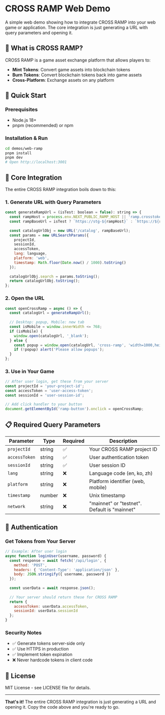 # CROSS RAMP Web Demo

A simple web demo showing how to integrate CROSS RAMP into your web game or application. The core integration is just generating a URL with query parameters and opening it.

## 🎯 What is CROSS RAMP?

CROSS RAMP is a game asset exchange platform that allows players to:
- **Mint Tokens**: Convert game assets into blockchain tokens
- **Burn Tokens**: Convert blockchain tokens back into game assets
- **Cross-Platform**: Exchange assets on any platform

## 🚀 Quick Start

### Prerequisites
- Node.js 18+ 
- pnpm (recommended) or npm

### Installation & Run
```bash
cd demos/web-ramp
pnpm install
pnpm dev
# Open http://localhost:3001
```

## 🔧 Core Integration

The entire CROSS RAMP integration boils down to this:

### 1. Generate URL with Query Parameters

```javascript
const generateRampUrl = (isTest: boolean = false): string => {
  const rampHost = process.env.NEXT_PUBLIC_RAMP_HOST || 'ramp.crosstoken.io';
  const rampBaseUrl = isTest ? `https://stg-${rampHost}` : `https://${rampHost}`;
  
  const catalogUrlObj = new URL('/catalog', rampBaseUrl);
  const params = new URLSearchParams({
    projectId,
    sessionId,
    accessToken,
    lang: language,
    platform: 'web',
    timestamp: Math.floor(Date.now() / 1000).toString()
  });
  
  catalogUrlObj.search = params.toString();
  return catalogUrlObj.toString();
};
```

### 2. Open the URL

```javascript
const openCrossRamp = async () => {
  const catalogUrl = generateRampUrl();
  
  // Desktop: popup, Mobile: new tab
  const isMobile = window.innerWidth <= 768;
  if (isMobile) {
    window.open(catalogUrl, '_blank');
  } else {
    const popup = window.open(catalogUrl, 'cross-ramp', 'width=1000,height=800');
    if (!popup) alert('Please allow popups');
  }
};
```

### 3. Use in Your Game

```javascript
// After user login, get these from your server
const projectId = 'your-project-id';
const accessToken = 'user-access-token';
const sessionId = 'user-session-id';

// Add click handler to your button
document.getElementById('ramp-button').onclick = openCrossRamp;
```

## 📋 Required Query Parameters

| Parameter | Type | Required | Description |
|-----------|------|----------|-------------|
| `projectId` | string | ✅ | Your CROSS RAMP project ID |
| `accessToken` | string | ✅ | User authentication token |
| `sessionId` | string | ✅ | User session ID |
| `lang` | string | ❌ | Language code (en, ko, zh) |
| `platform` | string | ❌ | Platform identifier (web, mobile) |
| `timestamp` | number | ❌ | Unix timestamp |
| `network` | string | ❌ | "mainnet" or "testnet". Default is "mainnet" |

## 🔐 Authentication

### Get Tokens from Your Server

```javascript
// Example: After user login
async function loginUser(username, password) {
  const response = await fetch('/api/login', {
    method: 'POST',
    headers: { 'Content-Type': 'application/json' },
    body: JSON.stringify({ username, password })
  });
  
  const userData = await response.json();
  
  // Your server should return these for CROSS RAMP
  return {
    accessToken: userData.accessToken,
    sessionId: userData.sessionId
  };
}
```

### Security Notes
- ✅ Generate tokens server-side only
- ✅ Use HTTPS in production
- ✅ Implement token expiration
- ❌ Never hardcode tokens in client code

## 📄 License

MIT License - see LICENSE file for details.

---

**That's it!** The entire CROSS RAMP integration is just generating a URL and opening it. Copy the code above and you're ready to go. 